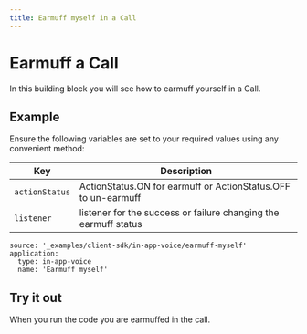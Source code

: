```yaml
---
title: Earmuff myself in a Call
---
```


# Earmuff a Call

In this building block you will see how to earmuff yourself in a Call.

## Example

Ensure the following variables are set to your required values using any convenient method:

Key | Description
-- | --
`actionStatus` | ActionStatus.ON for earmuff or ActionStatus.OFF to un-earmuff
`listener` | listener for the success or failure changing the earmuff status

```building_blocks
source: '_examples/client-sdk/in-app-voice/earmuff-myself'
application:
  type: in-app-voice
  name: 'Earmuff myself'
```

## Try it out

When you run the code you are earmuffed in the call.
